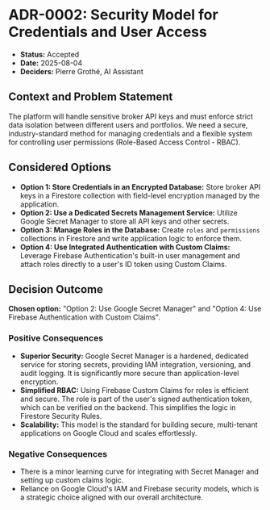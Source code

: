 # ADR-0002: Security Model for Credentials and User Access

* **Status:** Accepted
* **Date:** 2025-08-04
* **Deciders:** Pierre Grothé, AI Assistant

## Context and Problem Statement

The platform will handle sensitive broker API keys and must enforce strict data isolation between different users and portfolios. We need a secure, industry-standard method for managing credentials and a flexible system for controlling user permissions (Role-Based Access Control - RBAC).

## Considered Options

* **Option 1: Store Credentials in an Encrypted Database:** Store broker API keys in a Firestore collection with field-level encryption managed by the application.
* **Option 2: Use a Dedicated Secrets Management Service:** Utilize Google Secret Manager to store all API keys and other secrets.
* **Option 3: Manage Roles in the Database:** Create `roles` and `permissions` collections in Firestore and write application logic to enforce them.
* **Option 4: Use Integrated Authentication with Custom Claims:** Leverage Firebase Authentication's built-in user management and attach roles directly to a user's ID token using Custom Claims.

## Decision Outcome

**Chosen option:** "Option 2: Use Google Secret Manager" and "Option 4: Use Firebase Authentication with Custom Claims".

### Positive Consequences

* **Superior Security:** Google Secret Manager is a hardened, dedicated service for storing secrets, providing IAM integration, versioning, and audit logging. It is significantly more secure than application-level encryption.
* **Simplified RBAC:** Using Firebase Custom Claims for roles is efficient and secure. The role is part of the user's signed authentication token, which can be verified on the backend. This simplifies the logic in Firestore Security Rules.
* **Scalability:** This model is the standard for building secure, multi-tenant applications on Google Cloud and scales effortlessly.

### Negative Consequences

* There is a minor learning curve for integrating with Secret Manager and setting up custom claims logic.
* Reliance on Google Cloud's IAM and Firebase security models, which is a strategic choice aligned with our overall architecture.
